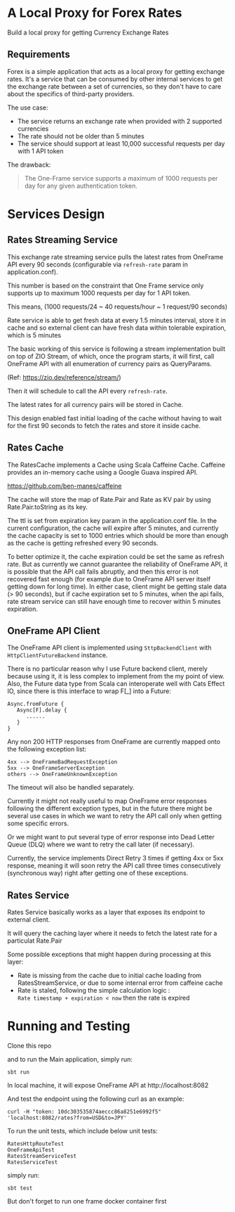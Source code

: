 # A Local Proxy for Forex Rates  

Build a local proxy for getting Currency Exchange Rates  

## **Requirements**     
Forex is a simple application that acts as a local proxy for getting exchange rates. It's a service that can be consumed by other internal services to get the exchange rate between a set of currencies, so they don't have to care about the specifics of third-party providers.

The use case:

- The service returns an exchange rate when provided with 2 supported currencies
- The rate should not be older than 5 minutes
- The service should support at least 10,000 successful requests per day with 1 API token

The drawback:
> The One-Frame service supports a maximum of 1000 requests per day for any given authentication token.





# Services Design  

## **Rates Streaming Service**    
This exchange rate streaming service pulls the latest rates from OneFrame API every 90 seconds (configurable via `refresh-rate` param in application.conf).  

This number is based on the constraint that One Frame service only supports up to maximum 1000 requests per day for 1 API token.  

This means, (1000 requests/24 ~ 40 requests/hour ~ 1 request/90 seconds)  

Rate service is able to get fresh data at every 1.5 minutes interval, store it in cache and so external client can have fresh data within tolerable expiration, which is 5 minutes  

  
The basic working of this service is following a stream implementation built on top of ZIO Stream, of which, once the program starts, it will first, call OneFrame API with all enumeration of currency pairs as QueryParams.  

(Ref: https://zio.dev/reference/stream/)

Then it will schedule to call the API every `refresh-rate`.  

The latest rates for all currency pairs will be stored in Cache.  

This design enabled fast initial loading of the cache without having to wait for the first 90 seconds to fetch the rates and store it inside cache.




## **Rates Cache**
The RatesCache implements a Cache using Scala Caffeine Cache. Caffeine provides an in-memory cache using a Google Guava inspired API. 

https://github.com/ben-manes/caffeine  

The cache will store the map of Rate.Pair and Rate as KV pair by using Rate.Pair.toString as its key.  

The ttl is set from expiration key param in the application.conf file. In the current configuration, the cache will expire after 5 minutes, and currently the cache capacity is set to 1000 entries which should be more than enough as the cache is getting refreshed every 90 seconds.  

To better optimize it, the cache expiration could be set the same as refresh rate. But as currently we cannot guarantee the reliability of OneFrame API, it is possible that the API call fails abruptly, and then this error is not recovered fast enough (for example due to OneFrame API server itself getting down for long time). In either case, client might be getting stale data (> 90 seconds), but if cache expiration set to 5 minutes, when the api fails, rate stream service can still have enough time to recover within 5 minutes expiration.  




## **OneFrame API Client**
The OneFrame API client is implemented using `SttpBackendClient` with `HttpClientFutureBackend` instance.  

There is no particular reason why I use Future backend client, merely because using it, it is less complex to implement from the my point of view. Also, the Future data type from Scala can interoperate well with Cats Effect IO, since there is this interface to wrap F[_] into a Future:  
````
Async.fromFuture {
   Async[F].delay {
      ......
   }
}
````

Any non 200 HTTP responses from OneFrame are currently mapped onto the following exception list:  

````
4xx --> OneFrameBadRequestException  
5xx --> OneFrameServerException  
others --> OneFrameUnknownException
````  



The timeout will also be handled separately.  


Currently it might not really useful to map OneFrame error responses following the different exception types, but in the future there might be several use cases in which we want to retry the API call only when getting some specific errors.  

Or we might want to put several type of error response into Dead Letter Queue (DLQ) where we want to retry the call later (if necessary).  

Currently, the service implements Direct Retry 3 times if getting 4xx or 5xx response, meaning it will soon retry the API call three times consecutively (synchronous way) right after getting one of these exceptions.


## **Rates Service**  
Rates Service basically works as a layer that exposes its endpoint to external client.  

It will query the caching layer where it needs to fetch the latest rate for a particulat Rate.Pair 

Some possible exceptions that might happen during processing at this layer:  

- Rate is missing from the cache due to initial cache loading from RatesStreamService, or due to some internal error from caffeine cache
- Rate is staled, following the simple calculation logic :  
  `Rate timestamp + expiration < now` then the rate is expired


# **Running and Testing**
Clone this repo  

and to run the Main application, simply run:  

`sbt run`

In local machine, it will expose OneFrame API at http://localhost:8082  

And test the endpoint using the following curl as an example:  

`curl -H "token: 10dc303535874aeccc86a8251e6992f5" 'localhost:8082/rates?from=USD&to=JPY'`  


To run the unit tests, which include below unit tests:  

````
RatesHttpRouteTest  
OneFrameApiTest  
RatesStreamServiceTest  
RatesServiceTest
````


simply run:  

`sbt test`  

But don't forget to run one frame docker container first


